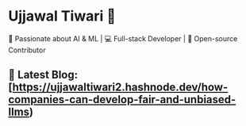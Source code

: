 # Ujjawal Tiwari 👋

🚀 Passionate about AI & ML | 💻 Full-stack Developer | 🎨 Open-source Contributor


## 📝 Latest Blog: [https://ujjawaltiwari2.hashnode.dev/how-companies-can-develop-fair-and-unbiased-llms)
